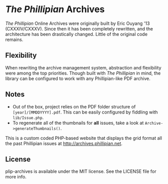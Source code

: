 _The Phillipian_ Archives
===

_The Phillipian_ Online Archives were originally built by Eric Ouyang '13 (CXXXIV/CXXXV).  Since then it has been completely rewritten, and the architecture has been drastically changed.  Little of the original code remains.

## Flexibility
When rewriting the archive management system, abstraction and flexibility were among the top priorities.  Though built with *The Phillipian* in mind, the library can be configured to work with any Phillipian-like PDF archive.

## Notes
- Out of the box, project relies on the PDF folder structure of `[year]/[MMDDYYYY].pdf`. This can be easily configured by fiddling with `lib/Issue.php`.
- To regenerate all of the thumbnails for **all** issues, take a look at `Archive->generateThumbnails()`.

This is a custom coded PHP-based website that displays the grid format all the past Phillipian issues at http://archives.phillipian.net.

## License
plip-archives is available under the MIT license. See the LICENSE file for more info.
